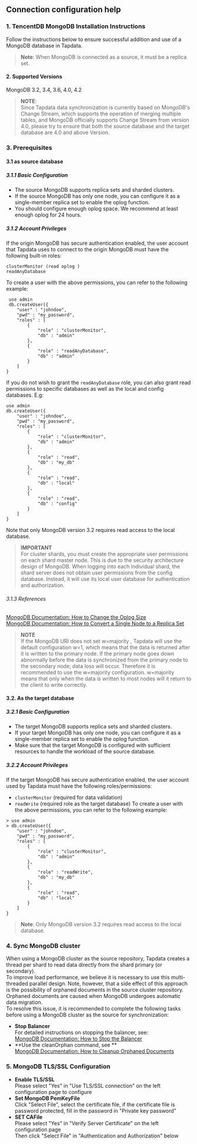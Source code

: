 ## **Connection configuration help**
### **1. TencentDB MongoDB Installation Instructions**
Follow the instructions below to ensure successful addition and use of a MongoDB database in Tapdata.
> **Note**: When MongoDB is connected as a source, it must be a replica set.
#### **2. Supported Versions**
MongoDB 3.2, 3.4, 3.6, 4.0, 4.2

>**NOTE**:<br>
>Since Tapdata data synchronization is currently based on MongoDB's Change Stream, which supports the operation of merging multiple tables, and MongoDB officially supports Change Stream from version 4.0, please try to ensure that both the source database and the target database are 4.0 and above Version.

### **3. Prerequisites**
#### **3.1 as source database**
##### **3.1.1 Basic Configuration**
- The source MongoDB supports replica sets and sharded clusters.
- If the source MongoDB has only one node, you can configure it as a single-member replica set to enable the oplog function.
- You should configure enough oplog space. We recommend at least enough oplog for 24 hours.

##### **3.1.2 Account Privileges**
If the origin MongoDB has secure authentication enabled, the user account that Tapdata uses to connect to the origin MongoDB must have the following built-in roles:
````
clusterMonitor (read oplog )
readAnyDatabase
````
To create a user with the above permissions, you can refer to the following example:
````
 use admin
 db.createUser({
    "user" : "johndoe",
    "pwd" : "my_password",
    "roles" : [
        {
            "role" : "clusterMonitor",
            "db" : "admin"
        },
        {
            "role" : "readAnyDatabase",
            "db" : "admin"
        }
    ]
}
````
If you do not wish to grant the `readAnyDatabase` role, you can also grant read permissions to specific databases as well as the local and config databases. E.g:
````
use admin
db.createUser({
    "user" : "johndoe",
    "pwd" : "my_password",
    "roles" : [
        {
            "role" : "clusterMonitor",
            "db" : "admin"
        },
        {
            "role" : "read",
            "db" : "my_db"
        },
        {
            "role" : "read",
            "db" : "local"
        },
        {
            "role" : "read",
            "db" : "config"
        }
    ]
}
````
Note that only MongoDB version 3.2 requires read access to the local database.

> **IMPORTANT**<br>
> For cluster shards, you must create the appropriate user permissions on each shard master node. This is due to the security architecture design of MongoDB.
> When logging into each individual shard, the shard server does not obtain user permissions from the config database. Instead, it will use its local user database for authentication and authorization.

###### 3.1.3 References
[​MongoDB Documentation: How to Change the Oplog Size​](https://docs.mongodb.com/manual/tutorial/change-oplog-size/)<br>
[​MongoDB Documentation: How to Convert a Single Node to a Replica Set​](https://docs.mongodb.com/manual/tutorial/convert-standalone-to-replica-set/)<br>

> **NOTE**<br>
> If the MongoDB URI does not set w=majority , Tapdata will use the default configuration w=1, which means that the data is returned after it is written to the primary node.
> If the primary node goes down abnormally before the data is synchronized from the primary node to the secondary node, data loss will occur. Therefore it is recommended to use the w=majority configuration.
> w=majority means that only when the data is written to most nodes will it return to the client to write correctly.
#### **3.2. As the target database**
##### **3.2.1 Basic Configuration**
- The target MongoDB supports replica sets and sharded clusters.
- If your target MongoDB has only one node, you can configure it as a single-member replica set to enable the oplog function.
- Make sure that the target MongoDB is configured with sufficient resources to handle the workload of the source database.

##### **3.2.2 Account Privileges**
If the target MongoDB has secure authentication enabled, the user account used by Tapdata must have the following roles/permissions:
- `clusterMonitor` (required for data validation)
- `readWrite` (required role as the target database)
  To create a user with the above permissions, you can refer to the following example:
````
> use admin
> db.createUser({
    "user" : "johndoe",
    "pwd" : "my_password",
    "roles" : [
        {
            "role" : "clusterMonitor",
            "db" : "admin"
        },
        {
            "role" : "readWrite",
            "db" : "my_db"
        },
        {
            "role" : "read",
            "db" : "local"
        }
    ]
}
````
> **Note**: Only MongoDB version 3.2 requires read access to the local database.

### **4. Sync MongoDB cluster**
When using a MongoDB cluster as the source repository, Tapdata creates a thread per shard to read data directly from the shard primary (or secondary). <br>
To improve load performance, we believe it is necessary to use this multi-threaded parallel design. Note, however, that a side effect of this approach is the possibility of orphaned documents in the source cluster repository. Orphaned documents are caused when MongoDB undergoes automatic data migration. <br>
To resolve this issue, it is recommended to complete the following tasks before using a MongoDB cluster as the source for synchronization:<br>
- **Stop Balancer**<br>
  For detailed instructions on stopping the balancer, see:<br>
  [​MongoDB Documentation: How to Stop the Balancer​](https://docs.mongodb.com/manual/reference/method/sh.stopBalancer/)
- **Use the cleanOrphan command, see **<br>
  [​MongoDB Documentation: How to Cleanup Orphaned Documents​](https://docs.mongodb.com/manual/reference/command/cleanupOrphaned/)

### **5. MongoDB TLS/SSL Configuration**
- **Enable TLS/SSL**<br>
  Please select "Yes" in "Use TLS/SSL connection" on the left configuration page to configure<br>
- **Set MongoDB PemKeyFile**<br>
  Click "Select File", select the certificate file, if the certificate file is password protected, fill in the password in "Private key password"<br>
- **SET CAFile**<br>
  Please select "Yes" in "Verify Server Certificate" on the left configuration page<br>
  Then click "Select File" in "Authentication and Authorization" below<br>

